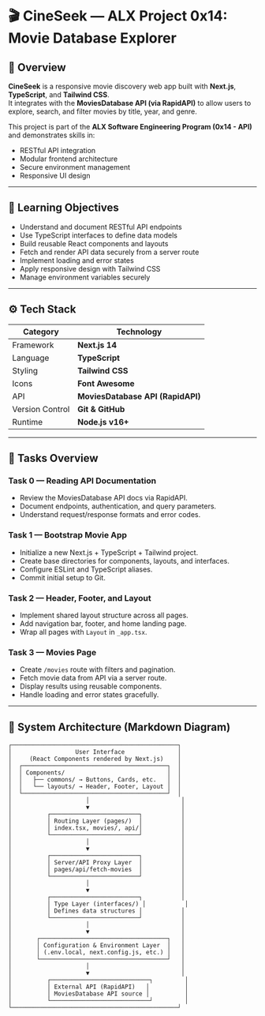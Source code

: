 # 🎬 CineSeek — ALX Project 0x14: Movie Database Explorer

## 📘 Overview
**CineSeek** is a responsive movie discovery web app built with **Next.js**, **TypeScript**, and **Tailwind CSS**.  
It integrates with the **MoviesDatabase API (via RapidAPI)** to allow users to explore, search, and filter movies by title, year, and genre.  

This project is part of the **ALX Software Engineering Program (0x14 - API)** and demonstrates skills in:
- RESTful API integration  
- Modular frontend architecture  
- Secure environment management  
- Responsive UI design  

---

## 🧠 Learning Objectives
- Understand and document RESTful API endpoints  
- Use TypeScript interfaces to define data models  
- Build reusable React components and layouts  
- Fetch and render API data securely from a server route  
- Implement loading and error states  
- Apply responsive design with Tailwind CSS  
- Manage environment variables securely  

---

## ⚙️ Tech Stack
| Category | Technology |
|-----------|-------------|
| Framework | **Next.js 14** |
| Language | **TypeScript** |
| Styling | **Tailwind CSS** |
| Icons | **Font Awesome** |
| API | **MoviesDatabase API (RapidAPI)** |
| Version Control | **Git & GitHub** |
| Runtime | **Node.js v16+** |

---

## 🧩 Tasks Overview

### **Task 0 — Reading API Documentation**
- Review the MoviesDatabase API docs via RapidAPI.  
- Document endpoints, authentication, and query parameters.  
- Understand request/response formats and error codes.

### **Task 1 — Bootstrap Movie App**
- Initialize a new Next.js + TypeScript + Tailwind project.
- Create base directories for components, layouts, and interfaces.
- Configure ESLint and TypeScript aliases.
- Commit initial setup to Git.

### **Task 2 — Header, Footer, and Layout**
- Implement shared layout structure across all pages.
- Add navigation bar, footer, and home landing page.
- Wrap all pages with `Layout` in `_app.tsx`.

### **Task 3 — Movies Page**
- Create `/movies` route with filters and pagination.
- Fetch movie data from API via a server route.
- Display results using reusable components.
- Handle loading and error states gracefully.

---

## 🧱 System Architecture (Markdown Diagram)
```text
┌───────────────────────────────────────────────┐
│                  User Interface               │
│     (React Components rendered by Next.js)    │
│  ┌─────────────────────────────────────────┐  │
│  │ Components/                             │  │
│  │   ├── commons/ → Buttons, Cards, etc.   │  │
│  │   └── layouts/ → Header, Footer, Layout │  │
│  └─────────────────────────────────────────┘  │
│                     │                          │
│                     ▼                          │
│          ┌─────────────────────────┐           │
│          │ Routing Layer (pages/)  │           │
│          │ index.tsx, movies/, api/│           │
│          └─────────────────────────┘           │
│                     │                          │
│                     ▼                          │
│          ┌─────────────────────────┐           │
│          │ Server/API Proxy Layer  │           │
│          │ pages/api/fetch-movies  │           │
│          └─────────────────────────┘           │
│                     │                          │
│                     ▼                          │
│          ┌─────────────────────────┐           │
│          │ Type Layer (interfaces/) │           │
│          │ Defines data structures │           │
│          └─────────────────────────┘           │
│                     │                          │
│                     ▼                          │
│       ┌────────────────────────────────────┐   │
│       │ Configuration & Environment Layer  │   │
│       │ (.env.local, next.config.js, etc.) │   │
│       └────────────────────────────────────┘   │
│                     │                          │
│                     ▼                          │
│          ┌────────────────────────────┐         │
│          │ External API (RapidAPI)   │          │
│          │ MoviesDatabase API source │          │
│          └────────────────────────────┘         │
└───────────────────────────────────────────────┘